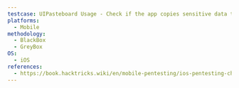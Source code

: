 ```yaml
---
testcase: UIPasteboard Usage - Check if the app copies sensitive data to or reads sensitive data from the general iOS pasteboard
platforms: 
  - Mobile
methodology: 
  - BlackBox
  - GreyBox
OS:
  - iOS
references:
  - https://book.hacktricks.wiki/en/mobile-pentesting/ios-pentesting-checklist.html
---
```

